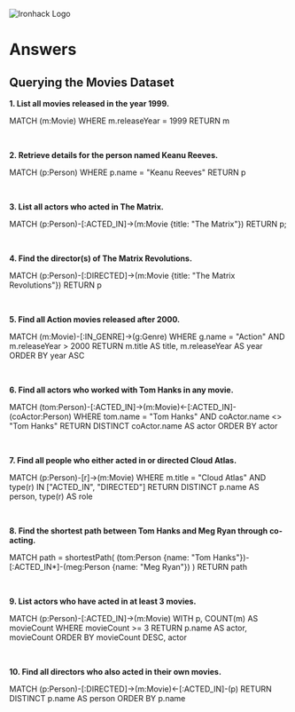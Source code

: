 ![Ironhack Logo](https://i.imgur.com/1QgrNNw.png)

# Answers

## Querying the Movies Dataset

**1. List all movies released in the year 1999.**

MATCH (m:Movie)
WHERE m.releaseYear = 1999
RETURN m

<br>

**2. Retrieve details for the person named Keanu Reeves.**

MATCH (p:Person)
WHERE p.name = "Keanu Reeves"
RETURN p

<br>

**3. List all actors who acted in The Matrix.**

MATCH (p:Person)-[:ACTED_IN]->(m:Movie {title: "The Matrix"})
RETURN p;

<br>

**4. Find the director(s) of The Matrix Revolutions.**

MATCH (p:Person)-[:DIRECTED]->(m:Movie {title: "The Matrix Revolutions"})
RETURN p

<br>

**5. Find all Action movies released after 2000.**

MATCH (m:Movie)-[:IN_GENRE]->(g:Genre)
WHERE g.name = "Action" AND m.releaseYear > 2000
RETURN m.title AS title, m.releaseYear AS year
ORDER BY year ASC

<br>

**6. Find all actors who worked with Tom Hanks in any movie.**

MATCH (tom:Person)-[:ACTED_IN]->(m:Movie)<-[:ACTED_IN]-(coActor:Person)
WHERE tom.name = "Tom Hanks" AND coActor.name <> "Tom Hanks"
RETURN DISTINCT coActor.name AS actor
ORDER BY actor

<br>

**7. Find all people who either acted in or directed Cloud Atlas.**

MATCH (p:Person)-[r]->(m:Movie)
WHERE m.title = "Cloud Atlas" AND type(r) IN ["ACTED_IN", "DIRECTED"]
RETURN DISTINCT p.name AS person, type(r) AS role

<br>

**8. Find the shortest path between Tom Hanks and Meg Ryan through co-acting.**

MATCH path = shortestPath(
  (tom:Person {name: "Tom Hanks"})-[:ACTED_IN*]-(meg:Person {name: "Meg Ryan"})
)
RETURN path

<br>

**9. List actors who have acted in at least 3 movies.**

MATCH (p:Person)-[:ACTED_IN]->(m:Movie)
WITH p, COUNT(m) AS movieCount
WHERE movieCount >= 3
RETURN p.name AS actor, movieCount
ORDER BY movieCount DESC, actor

<br>

**10. Find all directors who also acted in their own movies.**

MATCH (p:Person)-[:DIRECTED]->(m:Movie)<-[:ACTED_IN]-(p)
RETURN DISTINCT p.name AS person
ORDER BY p.name

<br>